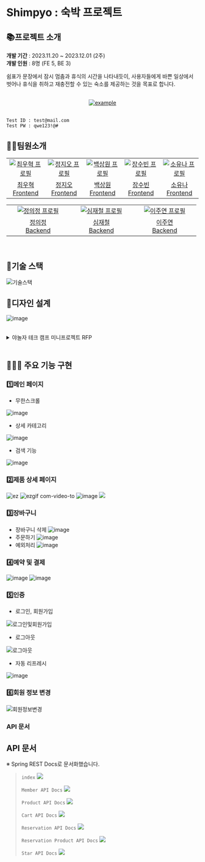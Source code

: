# Shimpyo : 숙박 프로젝트

## 📚프로젝트 소개

**개발 기간** : 2023.11.20 ~ 2023.12.01 (2주)<br/>
**개발 인원** : 8명 (FE 5, BE 3)

쉼표가 문장에서 잠시 멈춤과 휴식의 시간을 나타내듯이, 사용자들에게 바쁜 일상에서 벗어나 휴식을 취하고 재충전할 수 있는 숙소를 제공하는 것을 목표로 합니다.

<br>
<div align=center>
  <a href="https://shimpyo.netlify.app" target="_blank">
    <img src="https://img.shields.io/badge/배포 링크-4299E1?style=for-the-badge&logoColor=white" alt="example"/>
  </a>
</div>

<br>

```
Test ID : test@mail.com
Test PW : qwe123!@#
```


## 👩‍💻팀원소개

<table>
  <tr>
    <td align="center" width="150px">
      <a href="https://github.com/TaePoong719" target="_blank">
        <img src="https://avatars.githubusercontent.com/u/98576512?v=4" alt="최우혁 프로필" />
      </a>
    </td>
    <td align="center" width="150px">
      <a href="https://github.com/jiohjung98" target="_blank">
        <img src="https://github.com/Shimpyo-House/Shimpyo_FE/assets/104253583/cab3f3cc-ccb0-46cc-8b36-bf645b5c4086" alt="정지오 프로필" />
      </a>
    </td>
    <td align="center" width="150px">
      <a href="https://github.com/Yamyam-code" target="_blank">
        <img src="https://github.com/KDT1-FE/Y_FE_Toy1/assets/39702832/58fb577d-9f8c-4679-bca1-8ff15ca84f6b" alt="백상원 프로필" />
      </a>
    </td>
    <td align="center" width="150px">
      <a href="https://github.com/wkdtnqls0506" target="_blank">
        <img src="https://github.com/Shimpyo-House/Shimpyo_FE/assets/93272421/9b7ea286-4768-4d55-a26e-fc0541824b71" alt="장수빈 프로필" />
      </a>
    </td>
    <td align="center" width="150px">
      <a href="https://github.com/seacrab808" target="_blank">
        <img src="https://github.com/Shimpyo-House/Shimpyo_FE/assets/93272421/6b9601d2-eec9-4887-8041-f98ed2f319d2" alt="소유나 프로필" />
      </a>
    </td>

  </tr>
  <tr>
    <td align="center">
      <a href="https://github.com/TaePoong719" target="_blank">
        최우혁<br />
        Frontend
      </a>
    </td>
    <td align="center">
      <a href="https://github.com/jiohjung98" target="_blank">
        정지오<br />
        Frontend
      </a>
    </td>
    <td align="center">
      <a href="https://github.com/Yamyam-code" target="_blank">
        백상원<br />
        Frontend
      </a>
    </td>
    <td align="center">
      <a href="https://github.com/wkdtnqls0506" target="_blank">
        장수빈<br />
        Frontend
      </a>
    </td>
    <td align="center">
      <a href="https://github.com/seacrab808" target="_blank">
        소유나<br />
        Frontend
      </a>
    </td>

  </table>
  <table>
  </tr>
    <tr>
    <td align="center" width="150px">
      <a href="https://github.com/JeongUijeong" target="_blank">
        <img src="https://github.com/Shimpyo-House/Shimpyo_FE/assets/98576512/bc2ef8d5-a063-4473-991b-92df77fb0263" alt="정의정 프로필" />
      </a>
    </td>
    <td align="center" width="150px">
      <a href="https://github.com/wocjf0513" target="_blank">
        <img src="https://github.com/Shimpyo-House/Shimpyo_FE/assets/98576512/b6cdb1b6-76dd-4136-a6c5-eecb9ca0c2ab" alt="심재철 프로필" />
      </a>
    </td>
    <td align="center" width="150px">
      <a href="https://github.com/jo0oy" target="_blank">
        <img src="https://github.com/Shimpyo-House/Shimpyo_FE/assets/98576512/29a0dfc6-8e91-4f5f-a5bd-43b7b668f4a6" alt="이주연 프로필" />
      </a>
    </td>
  </tr>
  <tr>
    <td align="center">
      <a href="https://github.com/JeongUijeong" target="_blank">
        정의정<br />
        Backend
      </a>
    </td>
    <td align="center">
      <a href="https://github.com/wocjf0513" target="_blank">
        심재철<br />
        Backend
      </a>
    </td>
    <td align="center">
      <a href="https://github.com/jo0oy" target="_blank">
        이주연<br />
        Backend
      </a>
    </td>
  </tr>
</table>
<br>

## 🎁기술 스택

![기술스택](https://github.com/Shimpyo-House/Shimpyo_FE/assets/98576512/37ca06f0-7d59-4f49-95ec-bf21d65b1d98)

## 📐디자인 설계

![image](https://github.com/Shimpyo-House/Shimpyo_FE/assets/98576512/5e3e3667-fb3f-4862-92de-b81c5b89a9bb)

<br>

<details>
<summary>야놀자 테크 캠프 미니프로젝트 RFP </summary>
<h2> 프로젝트 정의서</h2>

본 프로젝트의 개발 범위는 다음과 같습니다.

- 회원 인증
  - 회원가입
  - 로그인
- 상품 조회
  - 전체 숙박 상품 목록 조회
    (옵션)카테고리를 임의 생성하여 분류하여 출력
  - 개별 숙박 상품 상세 소개
- 상품 선택 및 장바구니 담기
  - 숙박 상품 옵션 선택
  - 장바구니 담기
  - (또는) 바로 결제하기
- 장바구니
  - 장바구니 보기
  - 장바구니에서 주문하기 버튼 클릭 시, 예약(주문) 페이지로 이동
- 예약(주문) 하기
  - 만 14세 이상 이용 동의 (상세 설명서 X, 체크박스로만 간단히 처리)
  - 결제하기 버튼 클릭 시, 상품을 주문한 것으로 처리
    (별도 결제 로직 없음)
  - 결제 성공 시 주문 결과 출력
- (옵션) 주문 내역 조회 - 별도 주문 내역 페이지를 통해 주문 내역 확인

<h2>프로젝트 요구사항 </h2>

1. **회원 회원가입 기능**
   - 회원은 회원가입을 할 수 있습니다.
   - 기본 정보는 ID 역할로 이메일 주소와, 비밀번호, 이름 입니다.
2. **회원 로그인 기능**
   - 이메일과 비밀번호로 로그인할 수 있습니다.
   - 회원 정보를 저장해둔 데이터베이스를 검색하여 해당 사용자가 유효한 사용자 인지 판단
     합니다.
   - 상품 조회(전체, 개별), 회원 가입은 로그인 없이 사용 가능합니다.
   - 이 외 기능은 로그인이 필요합니다.
3. **전체 상품 목록 조회**
   - 데이터베이스에서 전체 상품 목록을 가져옵니다.
   - 이미지, 상품명, 상품가격을 기본으로 출력합니다.
   - 재고에 따라 품절일 경우, 출력 여부에 대해선 팀별로 결정합니다.
   - (옵션) 카테고리를 분류하여, 상품을 출력할 수도 있습니다.
   - 한 페이지에 출력되는 상품 개수는 팀별로 정하여, 페이징을 수행합니다.
4. **개별 상품 조회**
   - 전체 상품 목록에서 특정 상품 이미지를 클릭하면,
     해당 상품에 대한 상세 정보를 상품에 저장해 둔 데이터베이스에서 가져옵니다.
   - 이미지, 상품명, 상품가격, 상품 상세 소개 (1줄 이상)을 기본으로 출력합니다.
   - 재고에 따라 품절일 경우, 화면 구성은 팀별로 결정합니다.
5. **상품 옵션 선택**
   - 상품 상세 소개 페이지에서 상품 옵션을 선택할 수 있습니다.
   - 날짜, 숙박 인원은 기본으로 포함됩니다.
   - 이 외 룸 형태 등 필요한 요소는 팀별로 기획합니다.
6. **장바구니 담기**
   - 상품 옵션을 선택한 후, 장바구니 담기 버튼을 클릭하면 선택한 상품이 장바구니에 담깁
     니다.
7. **장바구니 보기**
   - 장바구니에 담긴 상품 데이터 (이미지, 상품명, 옵션 등)에 따른 상품별 구매 금액, 전체
     주문 합계 금액 등을 화면에 출력합니다.
   - 체크 박스를 통해 결제할 상품을 선택/제외할 수도 있습니다.
   - 주문하기 버튼을 통해 주문/결제 화면으로 이동합니다.
8. **주문하기**
   - 장바구니에서 주문하기 버튼 또는 개별 상품 조회 페이지에서 주문하기 버튼을 누르면
     전환되는 페이지입니다.
   - 만 14세 이상 이용 동의를 체크 박스로 입력 받으면, 화면 최하단에 결제하기 버튼이 활성화됩니다.
9. **결제하기**
   - 주문 페이지에서 결제하기 버튼을 클릭하면, 실제 결제 로직 및 절차 없이 상품을 바로
     주문한 것으로 처리합니다.
   - 주문을 저장하는 데이터베이스에 주문 정보를 저장합니다.
10. **주문 결과 확인**
    - 결제를 성공적으로 처리하면, 주문한 상품(들)에 대한 주문 결과를 출력해줍니다.
11. **(옵션) 주문 내역 확인** - 별도 주문 내역 페이지에 여태 주문한 모든 이력을 출력해줍니다.

<h2>기능적 요구사항 </h2>

1. **공통**
   1. 모든 단계에서 협업을 기반으로 프로젝트를 진행합니다.
   2. 각 기능을 구현하기 위해 HTTP Request Body / Response Body 에 전달할 데이터는
      프론트엔드와 백엔드의 협업을 통해 결정합니다.
   3. 모든 단계에서 테스트를 수행합니다.
2. **프론트엔드**
   1. 사용자 인터페이스 예시를 참고하여, 화면을 구성합니다.
   2. API 명세에 따라 백엔드에 전달된 JSON 데이터를 필요에 따라 정돈하여 화면에
      출력합니다.
   3. 프론트엔드단에서 유효성 검사를 수행해야하는 지점을 고려합니다.
   4. React.js 또는 Next.js를 기반으로 구현하며, 컴포넌트 단위로 구조를 설계합니다.
   5. (옵션) 페이징 처리 시, 무한 스크롤을 고려합니다.
3. **백엔드** 1. REST API를 구현하여 프론트엔드로 JSON 형식의 데이터를 전달합니다. 2. 회원 인증과 인가는 Spring Security를 이용하여 진행합니다. 3. 숙박 상품에 대한 데이터는 오픈 API를 검증하여 활용합니다.
선택1. https://www.data.go.kr/data/15077518/openapi.do
선택2. https://api.visitkorea.or.kr/ 4. 전체 상품 조회 시 한 페이지에 출력되는 상품 개수에 따라 DB Paging을 수행합니
다. 5. (옵션) DB 트랜잭션과 동시성 제어를 고려합니다.
</details>

<br/>

## 🧑🏻‍💻 주요 기능 구현
### 1️⃣메인 페이지
- 무한스크롤

![image](https://github.com/Shimpyo-House/Shimpyo_FE/assets/98576512/762f58c0-f7d0-4a54-8b2a-3abe173eab81)

- 상세 카테고리

![image](https://github.com/Shimpyo-House/Shimpyo_FE/assets/98576512/0da95154-97f2-405a-980e-c5c1f3a1f6d4)

- 검색 기능
  
![image](https://github.com/Shimpyo-House/Shimpyo_FE/assets/98576512/fb2e9e7f-cc52-41a2-a667-74cce478c484)

### 2️⃣제품 상세 페이지
![ez](https://github.com/Shimpyo-House/Shimpyo_FE/assets/98576512/2fa2f8c4-9b2c-49f9-a5e7-7aedabf4dd9d)
![ezgif com-video-to](https://github.com/Shimpyo-House/Shimpyo_FE/assets/98576512/88e372e9-954f-446a-91dc-7965bb436e9a)
![image](https://github.com/Shimpyo-House/Shimpyo_FE/assets/98576512/a2179e46-df12-43c2-a853-5675adae3d36)
![](docs/image/IMG_5186.GIF)

### 3️⃣장바구니
- 장바구니 삭제
![image](https://github.com/Shimpyo-House/Shimpyo_FE/assets/98576512/60480c72-6738-45b6-aaca-ed80daa96539)  
- 주문하기
![image](https://github.com/Shimpyo-House/Shimpyo_FE/assets/98576512/7f5bf375-fb07-45ea-87b2-41df9d1541eb)
- 예외처리
![image](https://github.com/Shimpyo-House/Shimpyo_FE/assets/98576512/b1457ea1-6c20-4fa2-8f45-2fccaabf6e7c)



### 4️⃣예약 및 결제
![image](https://github.com/Shimpyo-House/Shimpyo_FE/assets/98576512/21a85cd3-cf1a-468e-b121-d20d38612c85)
![image](https://github.com/Shimpyo-House/Shimpyo_FE/assets/98576512/10dab2f8-215f-4bc3-a9e5-1ea0a6e85766)

### 5️⃣인증
- 로그인, 회원가입

![로그인및회원가입](https://github.com/Shimpyo-House/Shimpyo_FE/assets/98576512/1a34daf2-6c7d-434d-a4a9-152230c4439f)

- 로그아웃

![로그아웃](https://github.com/Shimpyo-House/Shimpyo_FE/assets/98576512/8fda596c-784a-448c-89e1-2fd69cfda8e1)

- 자동 리프레시

![image](https://github.com/Shimpyo-House/Shimpyo_FE/assets/98576512/9231108e-cbb2-4af8-9781-2b9d83812e4e)

### 6️⃣회원 정보 변경
![회원정보변경](https://github.com/Shimpyo-House/Shimpyo_FE/assets/98576512/88c092d0-c0f1-4977-a336-0675a1e8373c)


### API 문서

## API 문서

※ Spring REST Docs로 문서화했습니다.

> `index`
> ![](docs/image/index-docs.png)
>
> `Member API Docs`
> ![](docs/image/member-docs.png)
>
> `Product API Docs`
> ![](docs/image/product-docs.png)
>
> `Cart API Docs`
> ![](docs/image/cart-docs.png)
>
> `Reservation API Docs`
> ![](docs/image/reservation-docs.png)
>
> `Reservation Product API Docs`
> ![](docs/image/reservation-product-docs.png)
>
> `Star API Docs`
> ![](docs/image/star-docs.png)
>  
